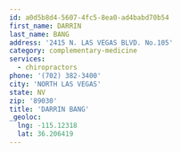 ```yaml
---
id: a0d5b8d4-5607-4fc5-8ea0-ad4babd70b54
first_name: DARRIN
last_name: BANG
address: '2415 N. LAS VEGAS BLVD. No.105'
category: complementary-medicine
services:
  - chiropractors
phone: '(702) 382-3400'
city: 'NORTH LAS VEGAS'
state: NV
zip: '89030'
title: 'DARRIN BANG'
_geoloc:
  lng: -115.12318
  lat: 36.206419
---
```

